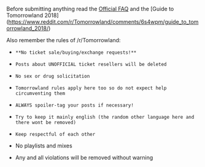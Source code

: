 Before submitting anything read the [Official FAQ](http://www.tomorrowland.com/en/faq/frequently-asked-questions-0) and the [Guide to Tomorrowland 2018] (https://www.reddit.com/r/Tomorrowland/comments/6s4wpm/guide_to_tomorrowland_2018/)

Also remember the rules of /r/Tomorrowland:  
*     **No ticket sale/buying/exchange requests!**

*     Posts about UNOFFICIAL ticket resellers will be deleted

*     No sex or drug solicitation

*     Tomorrowland rules apply here too so do not expect help circumventing them

*     ALWAYS spoiler-tag your posts if necessary!

*     Try to keep it mainly english (the random other language here and there wont be removed)

*     Keep respectful of each other

* No playlists and mixes

* Any and all violations will be removed without warning
